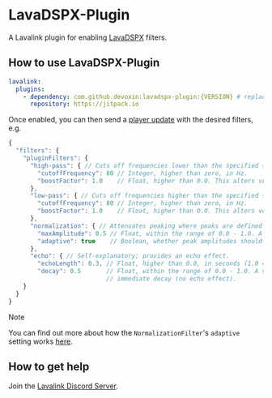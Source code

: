 # LavaDSPX-Plugin
A Lavalink plugin for enabling [LavaDSPX](https://github.com/devoxin/LavaDSPX) filters.

## How to use LavaDSPX-Plugin

```yml
lavalink:
  plugins:
    - dependency: com.github.devoxin:lavadspx-plugin:{VERSION} # replace {VERSION} with the latest version from the "Releases" tab.
      repository: https://jitpack.io
```

Once enabled, you can then send a [player update](https://lavalink.dev/api/rest#update-player) with the desired filters, e.g.
```js
{
  "filters": {
    "pluginFilters": {
      "high-pass": { // Cuts off frequencies lower than the specified {cutoffFrequency}.
        "cutoffFrequency": 80 // Integer, higher than zero, in Hz.
        "boostFactor": 1.0    // Float, higher than 0.0. This alters volume output. A value of 1.0 means no volume change.
      },
      "low-pass": { // Cuts off frequencies higher than the specified {cutoffFrequency}.
        "cutoffFrequency": 80 // Integer, higher than zero, in Hz.
        "boostFactor": 1.0    // Float, higher than 0.0. This alters volume output. A value of 1.0 means no volume change.
      },
      "normalization": { // Attenuates peaking where peaks are defined as having a higher value than {maxAmplitude}. 
        "maxAmplitude": 0.5 // Float, within the range of 0.0 - 1.0. A value of 0.0 mutes the output.
        "adaptive": true    // Boolean, whether peak amplitudes should persist. Refer to the note below for more information.
      },
      "echo": { // Self-explanatory; provides an echo effect.
        "echoLength": 0.3, // Float, higher than 0.0, in seconds (1.0 = 1 second).
        "decay": 0.5       // Float, within the range of 0.0 - 1.0. A value of 1.0 means no decay, and a value of 0.0 means
                           // immediate decay (no echo effect).
    }
  }
}
```

> [!NOTE]
> You can find out more about how the `NormalizationFilter`'s `adaptive` setting works [here](https://github.com/Devoxin/LavaDSPX/blob/main/src/main/java/me/devoxin/lavadspx/NormalizationFilter.java#L39-L43). 

## How to get help

Join the [Lavalink Discord Server](https://discord.gg/FVqbtGu).
